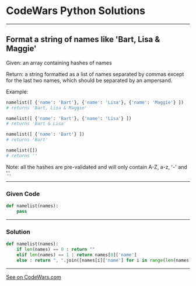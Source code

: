 # CodeWars Python Solutions

---

## Format a string of names like 'Bart, Lisa & Maggie'

Given: an array containing hashes of names

Return: a string formatted as a list of names separated by commas except for the last two names, which should be separated by an ampersand.

Example:


```python
namelist([ {'name': 'Bart'}, {'name': 'Lisa'}, {'name': 'Maggie'} ])
# returns 'Bart, Lisa & Maggie'

namelist([ {'name': 'Bart'}, {'name': 'Lisa'} ])
# returns 'Bart & Lisa'

namelist([ {'name': 'Bart'} ])
# returns 'Bart'

namelist([])
# returns ''
```

Note: all the hashes are pre-validated and will only contain A-Z, a-z, '-' and '.'.

---

### Given Code


```python
def namelist(names):
    pass
```

---

### Solution


```python
def namelist(names):
    if len(names) == 0 : return ""
    elif len(names) == 1 : return names[0]['name']
    else : return ", ".join([names[i]['name'] for i in range(len(names)-1)]) + " & " + names[-1]['name']
```

---


[See on CodeWars.com](https://www.codewars.com/kata/53368a47e38700bd8300030d/)
